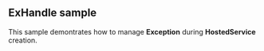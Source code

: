 ﻿## ExHandle sample

This sample demontrates how to manage **Exception** during **HostedService** creation.